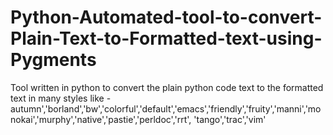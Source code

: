 # Python-Automated-tool-to-convert-Plain-Text-to-Formatted-text-using-Pygments

Tool written in python to convert the plain python code text to the formatted text in many styles like - 
autumn','borland','bw','colorful','default','emacs','friendly','fruity','manni','monokai','murphy','native','pastie','perldoc','rrt',
'tango','trac','vim'
